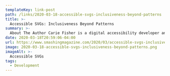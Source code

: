```yaml
---
templateKey: link-post
path: /links/2020-03-18-accessible-svgs-inclusiveness-beyond-patterns
title: >-
  Accessible SVGs: Inclusiveness Beyond Patterns
summary: >-
  About The Author Carie Fisher is a digital accessibility developer and trainer who is passionate about inclusive front-end code and promoting diversity in tech. More about Carie …
date: 2020-03-18T20:59:06-04:00
url: https://www.smashingmagazine.com/2020/03/accessible-svgs-inclusiveness-beyond-patterns/
image: 2020-03-18-accessible-svgs-inclusiveness-beyond-patterns.png
imageAlt: >-
  Accessible SVGs
tags:
  - Development
---
```

